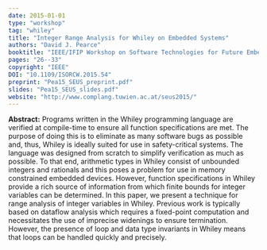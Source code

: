 ```yaml
---
date: 2015-01-01
type: "workshop"
tag: "whiley"
title: "Integer Range Analysis for Whiley on Embedded Systems"
authors: "David J. Pearce"
booktitle: "IEEE/IFIP Workshop on Software Technologies for Future Embedded and Ubiquitous Systems (SEUS)"
pages: "26--33"
copyright: "IEEE"
DOI: "10.1109/ISORCW.2015.54"
preprint: "Pea15_SEUS_preprint.pdf"
slides: "Pea15_SEUS_slides.pdf"
website: "http://www.complang.tuwien.ac.at/seus2015/"
---
```


**Abstract:** Programs written in the Whiley programming language are verified at compile-time to ensure all function specifications are met. The purpose of doing this is to eliminate as many software bugs as possible and, thus, Whiley is ideally suited for use in safety-critical systems. The language was designed from scratch to simplify verification as much as possible. To that end, arithmetic types in Whiley consist of unbounded integers and rationals and this poses a problem for use in memory constrained embedded devices. However, function specifications in Whiley provide a rich source of information from which finite bounds for integer variables can be determined. In this paper, we present a technique for range analysis of integer variables in Whiley. Previous work is typically based on dataflow analysis which requires a fixed-point computation and necessitates the use of imprecise widenings to ensure termination. However, the presence of loop and data type invariants in Whiley means that loops can be handled quickly and precisely.